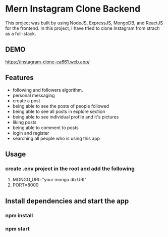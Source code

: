 # Mern Instagram Clone Backend

This project was built by using NodeJS, ExpressJS, MongoDB, and ReactJS for the frontend.
In this project, I have tried to clone Instagram from strach as a full-stack.

## DEMO

https://instagram-clone-ca661.web.app/

## Features

* following and followers algorithm.
* personal messaging
* create a post
* being able to see the posts of people followed
* being able to see all posts in explore section
* being able to see individual profile and it's pictures
* liking posts
* being able to comment to posts
* login and register
* searching all people who is using this app

## Usage

### create .env project in the root and add the following

1. MONGO_URI="your mongo db URI"
2. PORT=8000

## Install dependencies and start the app

### npm install
### npm start

